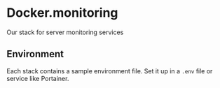 # Docker.monitoring
Our stack for server monitoring services

## Environment

Each stack contains a sample environment file. Set it up in a `.env` file or service like Portainer.

